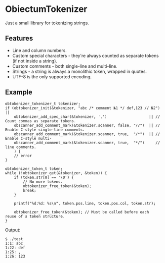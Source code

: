 # ObiectumTokenizer

Just a small library for tokenizing strings.

## Features

* Line and column numbers.
* Custom special characters - they're always counted as separate tokens (if not inside a string).
* Custom comments - both single-line and multi-line.
* Strings - a string is always a monolithic token, wrapped in quotes.
* UTF-8 is the only supported encoding.

## Example

<pre><code>obtokenizer_tokenizer_t tokenizer;
if (obtokenizer_init(&tokenizer, "abc /* comment №1 */ def,123 // №2") ||
    obtokenizer_add_spec_char(&tokenizer, ',')                   || // Count commas as separate tokens.
    obscanner_add_comment_mark(&tokenizer.scanner, false, "//")  || // Enable C-style single-line comments.
    obscanner_add_comment_mark(&tokenizer.scanner, true,  "/*")  || // Enable C-style multi-
    obscanner_add_comment_mark(&tokenizer.scanner, true,  "*/")     // line comments.
    ) {
    // error
}

obtokenizer_token_t token;
while (!obtokenizer_get(&tokenizer, &token)) {
    if (token.str[0] == '\0') {
        // No more tokens.
        obtokenizer_free_token(&token);
        break;
    }

    printf("%d:%d: %s\n", token.pos.line, token.pos.col, token.str);

    obtokenizer_free_token(&token); // Must be called before each reuse of a token structure.
}</code></pre>
Output:
<pre><code>$ ./test
1:1: abc
1:22: def
1:25: ,
1:26: 123</code></pre>